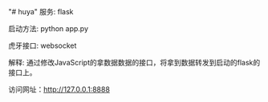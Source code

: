 "# huya"
服务:
flask

启动方法:
python app.py

虎牙接口:
websocket

解释:
通过修改JavaScript的拿数据数据的接口，将拿到数据转发到启动的flask的接口上。

访问网址：http://127.0.0.1:8888
